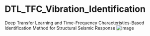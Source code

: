 # DTL_TFC_Vibration_Identification
Deep Transfer Learning and Time-Frequency Characteristics-Based Identification Method for Structural Seismic Response
![image](https://github.com/wenjie-liao/DTL_TFC_Vibration_Identification/blob/master/1.jpg)
